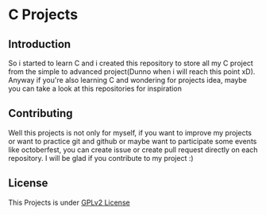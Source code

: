 # C Projects
## Introduction
So i started to learn C and i created this repository to store all my C project from the simple to advanced project(Dunno when i will reach this point xD). 
Anyway if you're also learning C and wondering for projects idea, maybe you can take a look at this repositories for inspiration

## Contributing
Well this projects is not only for myself, if you want to improve my projects or want to practice git and github or maybe want to participate some events like octoberfest, you can create issue or create pull request directly on each repository. I will be glad if you contribute to my project :)

## License
This Projects is under [GPLv2 License](https://www.gnu.org/licenses/old-licenses/gpl-2.0.html)